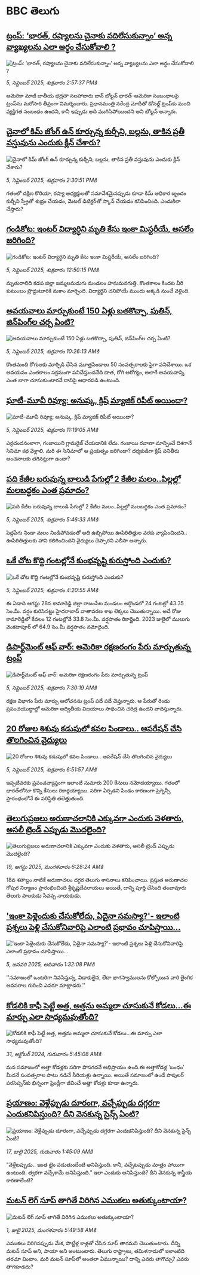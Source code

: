 # BBC తెలుగు## [ట్రంప్: ‘భారత్, రష్యాలను చైనాకు వదిలేసుకున్నాం’ అన్న వ్యాఖ్యలను ఎలా అర్ధం చేసుకోవాలి ?](https://www.bbc.com/telugu/articles/c5yg5l4159do?at_medium=RSS&at_campaign=rss?at_campaign=githubrss)![ట్రంప్: ‘భారత్, రష్యాలను చైనాకు వదిలేసుకున్నాం’ అన్న వ్యాఖ్యలను ఎలా అర్ధం చేసుకోవాలి ?](https://ichef.bbci.co.uk/ace/standard/240/cpsprodpb/fc14/live/7e5c5a70-8a6f-11f0-84c8-99de564f0440.jpg)_5, సెప్టెంబర్ 2025, శుక్రవారం 2:57:37 PMకి_అమెరికా మాజీ జాతీయ భద్రతా సలహాదారు జాన్ బోల్టన్ భారత్-అమెరికా సంబంధాలపై ట్రంప్‌ను మరోసారి తీవ్రంగా విమర్శించారు. ప్రధానమంత్రి నరేంద్ర మోదీతో డోనల్డ్ ట్రంప్‌కు మంచి వ్యక్తిగత సంబంధం ఉందని, కానీ ఇప్పుడు అది ముగిసిపోయిందని అని బోల్టన్ అన్నారు.## [చైనాలో కిమ్ జోంగ్ ఉన్ కూర్చున్న కుర్చీని, బల్లను, తాకిన ప్రతీ వస్తువును ఎందుకు క్లీన్ చేశారు?](https://www.bbc.com/telugu/articles/cly13qx750po?at_medium=RSS&at_campaign=rss?at_campaign=githubrss)![చైనాలో కిమ్ జోంగ్ ఉన్ కూర్చున్న కుర్చీని, బల్లను, తాకిన ప్రతీ వస్తువును ఎందుకు క్లీన్ చేశారు?](https://ichef.bbci.co.uk/ace/ws/240/cpsprodpb/ff4d/live/06a542c0-8a61-11f0-9cf6-cbf3e73ce2b9.jpg)_5, సెప్టెంబర్ 2025, శుక్రవారం 2:30:51 PMకి_గతంలో దక్షిణ కొరియా, రష్యా అధ్యక్షులతో సమావేశమైనప్పుడు కూడా కిమ్ అధికార బృందం కుర్చీని స్ప్రేతో శుభ్రం చేయడం, మెటల్ డిటెక్టర్‌తో స్కాన్ చేయడం కనిపించింది. ఎందుకిలా చేస్తారు?## [గండికోట: ఇంటర్ విద్యార్ధిని మృతి కేసు ఇంకా మిస్టరీయే, అసలేం జరిగింది?](https://www.bbc.com/telugu/articles/c4g75053nlko?at_medium=RSS&at_campaign=rss?at_campaign=githubrss)![గండికోట: ఇంటర్ విద్యార్ధిని మృతి కేసు ఇంకా మిస్టరీయే, అసలేం జరిగింది?](https://ichef.bbci.co.uk/ace/ws/240/cpsprodpb/1333/live/c4546090-8a56-11f0-95eb-d1da321bb996.png)_5, సెప్టెంబర్ 2025, శుక్రవారం 12:50:15 PMకి_మృతురాలిది కడప జిల్లా జమ్మలమడుగు మండలం హనుమనగుత్తి. కొంతకాలం కిందట వీరి కుటుంబం ప్రొద్దుటూరికి మకాం మార్చింది. విద్యార్థిని చనిపోయే ముందు అక్కడి నుంచే వెళ్లింది.## [అవయవాలు మార్చుకుంటే 150 ఏళ్లు బతకొచ్చా, పుతిన్, జిన్‌పింగ్‌ల చర్చ ఏంటి?](https://www.bbc.com/telugu/articles/cgj147x7dg4o?at_medium=RSS&at_campaign=rss?at_campaign=githubrss)![అవయవాలు మార్చుకుంటే 150 ఏళ్లు బతకొచ్చా, పుతిన్, జిన్‌పింగ్‌ల చర్చ ఏంటి?](https://ichef.bbci.co.uk/ace/ws/240/cpsprodpb/de08/live/9bf91550-8a29-11f0-b917-03bcebef22ec.jpg)_5, సెప్టెంబర్ 2025, శుక్రవారం 10:26:13 AMకి_కొంతమంది రోగులకు  మార్పిడి చేసిన మూత్రపిండాలు 50 సంవత్సరాలకు పైగా పనిచేశాయి. ఒక అవయవం ఎంతకాలం సక్రమంగా పనిచేస్తుందనేది దాత,  రోగి ఆరోగ్యం, అలాగే అవయవాన్ని ఎంత బాగా చూసుకుంటారనే దానిపై ఆధారపడి ఉంటుంది.## [ఘాటీ-మూవీ రివ్యూ: అనుష్క, క్రిష్ మ్యాజిక్ రిపీట్ అయిందా? ](https://www.bbc.com/telugu/articles/c4gj498m529o?at_medium=RSS&at_campaign=rss?at_campaign=githubrss)![ఘాటీ-మూవీ రివ్యూ: అనుష్క, క్రిష్ మ్యాజిక్ రిపీట్ అయిందా? ](https://ichef.bbci.co.uk/ace/ws/240/cpsprodpb/0e88/live/1233b670-8a49-11f0-94f4-77b666520245.jpg)_5, సెప్టెంబర్ 2025, శుక్రవారం 11:19:05 AMకి_ఎర్ర‌చంద‌నంలాగా, గంజాయిని గ్లామ‌రైజ్ చేయ‌డానికి లేదు. గంజాయి ర‌వాణా మాన్పించే దిశ‌గానే సినిమా క‌థ వెళ్లాలి. మరి ఈ సినిమాలో ఆ ప్రయత్నం జరిగిందా? దర్శకుడిగా క్రిష్ పనితీరు అంచనాలకు తగినట్లుగా ఉందా?## [పది కేజీల బరువున్న బాలుడి పేగుల్లో 2 కేజీల మలం..పిల్లల్లో మలబద్ధకం ఎంత ప్రమాదం?](https://www.bbc.com/telugu/articles/cp98r9mze82o?at_medium=RSS&at_campaign=rss?at_campaign=githubrss)![పది కేజీల బరువున్న బాలుడి పేగుల్లో 2 కేజీల మలం..పిల్లల్లో మలబద్ధకం ఎంత ప్రమాదం?](https://ichef.bbci.co.uk/ace/ws/240/cpsprodpb/dd7d/live/f407d700-89f6-11f0-8b89-63b65a725c79.jpg)_5, సెప్టెంబర్ 2025, శుక్రవారం 5:46:33 AMకి_పెద్దపేగు నిండా మలం నిండిపోవడంతో అది ఉబ్బిపోయి ఊపిరితిత్తుల వరకు వ్యాపించిందని.. ఊపిరితిత్తులకు హాని కలిగించిందని వైద్యులు చెప్పారని ఎలీసా అన్నారు.## [ఒకే చోట కొద్ది గంటల్లోనే కుంభవృష్టి కురుస్తోంది ఎందుకు?](https://www.bbc.com/telugu/articles/cq8e21x5zd5o?at_medium=RSS&at_campaign=rss?at_campaign=githubrss)![ఒకే చోట కొద్ది గంటల్లోనే కుంభవృష్టి కురుస్తోంది ఎందుకు?](https://ichef.bbci.co.uk/ace/ws/240/cpsprodpb/6c75/live/72d8a350-8a12-11f0-8f99-19d785a353af.jpg)_5, సెప్టెంబర్ 2025, శుక్రవారం 4:20:55 AMకి_ఈ ఏడాది ఆగస్టు 28న కామారెడ్డి జిల్లా రాజంపేట మండలం అర్గొండలో 24 గంటల్లో 43.35 సెం.మీ. వర్షం కురిసినట్టు హైదరాబాద్ వాతావరణ శాఖ లెక్కలు చెబుతున్నాయి.
అదే రోజు కామారెడ్డిలో కేవలం 12 గంటల్లోనే 33.8 సెం.మీ. వర్షపాతం రికార్డైంది.
2023 జులైలో ములుగు వెంకటాపూర్ లో 64.9 సెం.మీ వర్షపాతం నమోదైంది.## [డిపార్ట్‌మెంట్ ఆఫ్ వార్: అమెరికా రక్షణరంగం పేరు మార్చుతున్న ట్రంప్](https://www.bbc.com/telugu/articles/cly0v2xpzzpo?at_medium=RSS&at_campaign=rss?at_campaign=githubrss)![డిపార్ట్‌మెంట్ ఆఫ్ వార్: అమెరికా రక్షణరంగం పేరు మార్చుతున్న ట్రంప్](https://ichef.bbci.co.uk/ace/ws/240/cpsprodpb/0d9c/live/5bc510f0-8a25-11f0-b917-03bcebef22ec.jpg)_5, సెప్టెంబర్ 2025, శుక్రవారం 7:30:19 AMకి_రక్షణ విభాగం పేరు మార్పు ఆలోచనను ట్రంప్ పదే పదే చెప్తున్నారు. ఆ పేరుతో రెండు ప్రపంచయుద్ధాల్లో అమెరికా అద్వితీయ విజయాలు సాధించిన చరిత్ర ఉందని వాదిస్తున్నారు.## [20 రోజుల శిశువు కడుపులో కవల పిండాలు.. ఆపరేషన్ చేసి తొలగించిన వైద్యులు](https://www.bbc.com/telugu/articles/c4gklzwl4wdo?at_medium=RSS&at_campaign=rss?at_campaign=githubrss)![20 రోజుల శిశువు కడుపులో కవల పిండాలు.. ఆపరేషన్ చేసి తొలగించిన వైద్యులు](https://ichef.bbci.co.uk/ace/ws/240/cpsprodpb/7e89/live/d6d2ce80-8a03-11f0-84c8-99de564f0440.jpg)_5, సెప్టెంబర్ 2025, శుక్రవారం 6:51:57 AMకి_ఇప్పటివరకు ప్రపంచవ్యాప్తంగా ఇలాంటి సుమారు 200 కేసులు నమోదయ్యాయి. గతంలో భారత్‌లోనూ కొన్ని కేసులు రికార్డయ్యాయి. 
సరిగా ఏర్పడని పిండం కారణంగా ప్రెగ్నెన్సీ ప్రారంభంలోనే ఈ పరిస్థితి తలెత్తుతుంది.## [తెలుగుప్రజలు అరుణాచలానికి ఎక్కువగా ఎందుకు వెళతారు, అసలీ ట్రెండ్ ఎప్పుడు మొదలైంది? ](https://www.bbc.com/telugu/articles/c8jp32zrzxpo?at_medium=RSS&at_campaign=rss?at_campaign=githubrss)![తెలుగుప్రజలు అరుణాచలానికి ఎక్కువగా ఎందుకు వెళతారు, అసలీ ట్రెండ్ ఎప్పుడు మొదలైంది? ](https://ichef.bbci.co.uk/ace/ws/240/cpsprodpb/cf2d/live/01932bf0-7d85-11f0-98a0-956f61945264.jpg)_19, ఆగస్టు 2025, మంగళవారం 6:28:24 AMకి_18వ శతాబ్దం నాటికే అరుణాచలం దగ్గర తెలుగు శాసనాలు కనిపించాయి. ప్రస్తుత అరుణాచల గోపుర నిర్మాణం ప్రారంభించింది శ్రీకృష్ణదేవరాయలు అయితే, దాన్ని పూర్తి చేసింది తంజావూరు తెలుగు పాలకుడు సేవప్ప నాయకుడు.## ['ఇంకా పెళ్లెందుకు చేసుకోలేదు, ఏదైనా సమస్యా?'- ఇలాంటి ప్రశ్నలు పెళ్లి చేసుకోనివారిపై ఎలాంటి ప్రభావం చూపిస్తాయి... ](https://www.bbc.com/telugu/articles/cgq1w3lz7yyo?at_medium=RSS&at_campaign=rss?at_campaign=githubrss)!['ఇంకా పెళ్లెందుకు చేసుకోలేదు, ఏదైనా సమస్యా?'- ఇలాంటి ప్రశ్నలు పెళ్లి చేసుకోనివారిపై ఎలాంటి ప్రభావం చూపిస్తాయి... ](https://ichef.bbci.co.uk/ace/ws/240/cpsprodpb/f6de/live/72c94a60-cb3e-11ef-87df-d575b9a434a4.jpg)_5, జనవరి 2025, ఆదివారం 1:32:08 PMకి_''సమాజంలో ఒంటరిగా నివసిస్తున్న, విడాకులైన, లేదా భాగస్వాములను కోల్పోయిన వారి లైంగిక అవసరాల గురించి ఎవరూ మాట్లాడరు.''## [కోడలికి కాఫీ పెట్టే అత్త, అత్తను అమ్మలా చూసుకునే కోడలు...ఈ మార్పు ఎలా సాధ్యమవుతోంది?](https://www.bbc.com/telugu/articles/c1l41zl8el2o?at_medium=RSS&at_campaign=rss?at_campaign=githubrss)![కోడలికి కాఫీ పెట్టే అత్త, అత్తను అమ్మలా చూసుకునే కోడలు...ఈ మార్పు ఎలా సాధ్యమవుతోంది?](https://ichef.bbci.co.uk/ace/ws/240/cpsprodpb/2b61/live/9176a6d0-8b0e-11ef-a81b-b1eda9741da3.jpg)_31, అక్టోబర్ 2024, గురువారం 5:45:08 AMకి_మన సమాజంలో అత్తా కోడళ్లకు సరిగా పొసగదనే అభిప్రాయం ఉంది.ఈ అత్తాకోడళ్ల ‘బంధం’ మీదనే సంవత్సరాల పాటు నడిచే సీరియళ్లు ఉన్నాయి. అయితే సమాజంలో ఉండే పాపులర్ పరసెప్సన్‌కు భిన్నంగా ఫ్రెండ్లీగా జీవించే అత్తా కోడళ్లు కూడా ఉన్నారు.## [ప్రయాణం: వెళ్లేప్పుడు దూరంగా, వచ్చేప్పుడు దగ్గరగా ఎందుకనిపిస్తుంది? దీని వెనకున్న సైన్స్ ఏంటి?](https://www.bbc.com/telugu/articles/c0l4y727n1jo?at_medium=RSS&at_campaign=rss?at_campaign=githubrss)![ప్రయాణం: వెళ్లేప్పుడు దూరంగా, వచ్చేప్పుడు దగ్గరగా ఎందుకనిపిస్తుంది? దీని వెనకున్న సైన్స్ ఏంటి?](https://ichef.bbci.co.uk/ace/ws/240/cpsprodpb/054c/live/6957c010-62b0-11f0-8e78-11023c48a856.png)_17, జులై 2025, గురువారం 1:45:09 AMకి_"వెళ్లేటప్పుడు.. ఇంత టైం పడుతుందేంటి అనిపిస్తుంది. కానీ, వచ్చేటప్పుడు మాత్రం హాయిగా ఉంటుంది. త్వరగా వచ్చేశామే అనిపిస్తుంది." ఇలా ఎందుకు అనిపిస్తుంది? దీని వెనకున్న శాస్త్రీయ కారణాలేంటి?## [మటన్ లెగ్ సూప్ తాగితే విరిగిన ఎముకలు అతుక్కుంటాయా?](https://www.bbc.com/telugu/articles/c0l4g92j8kzo?at_medium=RSS&at_campaign=rss?at_campaign=githubrss)![మటన్ లెగ్ సూప్ తాగితే విరిగిన ఎముకలు అతుక్కుంటాయా?](https://ichef.bbci.co.uk/ace/ws/240/cpsprodpb/b31e/live/cce532c0-6d41-11f0-9462-bb509dc78127.jpg)_1, జులై 2025, మంగళవారం 5:49:58 AMకి_ఎముకలు విరిగినప్పుడు మేక, పొట్టేళ్ల కాళ్లతో చేసిన సూప్ తాగమని చెబుతుంటారు. దీన్ని మటన్ సూప్ అని, పాయా అని అంటుంటారు. తెలుగు రాష్ట్రాలు, తమిళనాడులో ఇలాంటిది తరచూ వింటాం. మరి మటన్ సూప్‌లో అంతలా ఏమున్నాయి? దాన్ని ఎవరు తాగొచ్చు? ఎవరు తాగకూడదు?